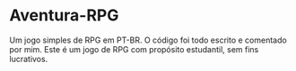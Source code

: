 Aventura-RPG
============

Um jogo simples de RPG em PT-BR. O código foi todo escrito e comentado por mim.
Este é um jogo de RPG com propósito estudantil, sem fins lucrativos. 
